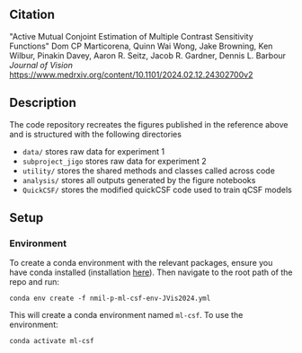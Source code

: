 ## Citation
"Active Mutual Conjoint Estimation of Multiple Contrast Sensitivity Functions"
Dom CP Marticorena, Quinn Wai Wong, Jake Browning, Ken Wilbur, Pinakin Davey, Aaron R. Seitz, Jacob R. Gardner, Dennis L. Barbour
_Journal of Vision_
https://www.medrxiv.org/content/10.1101/2024.02.12.24302700v2

## Description

The code repository recreates the figures published in the reference above and is structured with the following directories
- `data/` stores raw data for experiment 1
- `subproject_jigo` stores raw data for experiment 2
- `utility/` stores the shared methods and classes called across code
- `analysis/` stores all outputs generated by the figure notebooks
- `QuickCSF/` stores the modified quickCSF code used to train qCSF models

## Setup

### Environment

To create a conda environment with the relevant packages, ensure you have conda installed (installation [here](https://conda.io/projects/conda/en/latest/user-guide/install/index.html)). Then navigate to the root path of the repo and run:

`conda env create -f nmil-p-ml-csf-env-JVis2024.yml`

This will create a conda environment named `ml-csf`. To use the environment:

`conda activate ml-csf`
